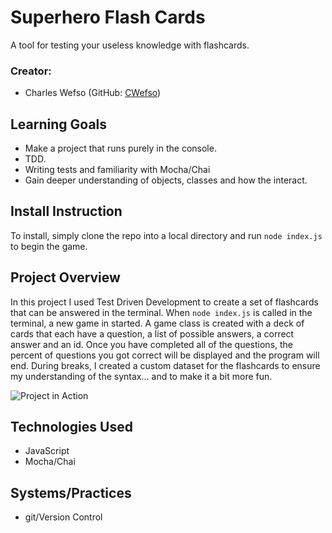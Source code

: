 # Superhero Flash Cards

  A tool for testing your useless knowledge with flashcards.

### Creator:
  - Charles Wefso (GitHub: [CWefso](https://github.com/cwefso))

## Learning Goals

  - Make a project that runs purely in the console.
  - TDD.
  - Writing tests and familiarity with Mocha/Chai
  - Gain deeper understanding of objects, classes and how the interact.

## Install Instruction 

  To install, simply clone the repo into a local directory and run `node index.js` to begin the game.

## Project Overview

  In this project I used Test Driven Development to create a set of flashcards that can be answered in the terminal. When `node index.js` is called in the terminal, a new game in started. A game class is created with a deck of cards that each have a question, a list of possible answers, a correct answer and an id. Once you have completed all of the questions, the percent of questions you got correct will be displayed and the program will end. During breaks, I created a custom dataset for the flashcards to ensure my understanding of the syntax... and to make it a bit more fun.

![Project in Action](https://i.gyazo.com/813dfe89291f8459f69974dcd7e083db.gif)

## Technologies Used

  - JavaScript
  - Mocha/Chai

## Systems/Practices
  - git/Version Control
